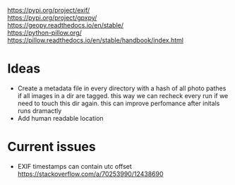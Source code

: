 https://pypi.org/project/exif/  
https://pypi.org/project/gpxpy/  
https://geopy.readthedocs.io/en/stable/  
https://python-pillow.org/ https://pillow.readthedocs.io/en/stable/handbook/index.html  

# Ideas

* Create a metadata file in every directory with a hash of all photo pathes if all images in a dir are tagged. this way we can recheck every run if we need to touch this dir again. this can improve perfomance after initals runs dramactly
* Add human readable location

# Current issues

* EXIF timestamps can contain utc offset https://stackoverflow.com/a/70253990/12438690